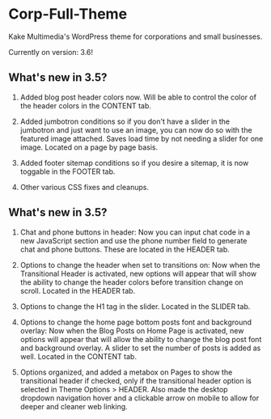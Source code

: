 # Corp-Full-Theme
Kake Multimedia's WordPress theme for corporations and small businesses.

Currently on version: 3.6!

## What's new in 3.5?

1. Added blog post header colors now. Will be able to control the color of the header colors in the CONTENT tab.

2. Added jumbotron conditions so if you don't have a slider in the jumbotron and just want to use an image, you can now do so with the featured image attached. Saves load time by not needing a slider for one image. Located on a page by page basis.

3. Added footer sitemap conditions so if you desire a sitemap, it is now toggable in the FOOTER tab.

4. Other various CSS fixes and cleanups.

## What's new in 3.5?
1. Chat and phone buttons in header: Now you can input chat code in a new JavaScript section and use the phone number field to generate chat and phone buttons. These are located in the HEADER tab.

2. Options to change the header when set to transitions on: Now when the Transitional Header is activated, new options will appear that will show the ability to change the header colors before transition change on scroll. Located in the HEADER tab.

3. Options to change the H1 tag in the slider. Located in the SLIDER tab.

4. Options to change the home page bottom posts font and background overlay: Now when the Blog Posts on Home Page is activated, new options will appear that will allow the ability to change the blog post font and background overlay. A slider to set the number of posts is added as well. Located in the CONTENT tab.

5. Options organized, and added a metabox on Pages to show the transitional header if checked, only if the transitional header option is selected in Theme Options > HEADER. Also made the desktop dropdown navigation hover and a clickable arrow on mobile to allow for deeper and cleaner web linking.